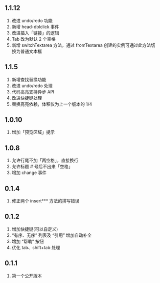 ## 1.1.12
1. 改进 undo/redo 功能
2. 新增 head-dblclick 事件
3. 改进插入「链接」的逻辑
4. Tab 改为默认 2 个空格
5. 新增 switchTextarea 方法，通过 fromTextarea 创建的实例可通过此方法切换为普通文本框

## 1.1.5
1. 新增查找替换功能
2. 改进 undo/redo 处理
3. 代码高亮支持异步 API
4. 改进快捷键处理
5. 替换高亮依赖，体积仅为上一个版本的 1/4

## 1.0.10
1. 增加「预览区域」提示

## 1.0.8
1. 允许行尾不加「两空格」，直接换行
2. 允许标题 # 号后不出来「空格」
3. 增加 change 事件

## 0.1.4
1. 修正两个 insert*** 方法的拼写错误

## 0.1.2
1. 增加快捷键(可以自定义)
2. “有序、无序” 列表及 “引用” 增加自动补全
3. 增加 “帮助” 按钮
4. 优化 tab、shift+tab 处理

## 0.1.1
1. 第一个公开版本